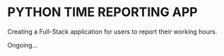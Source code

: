 # PYTHON TIME REPORTING APP

Creating a Full-Stack application for users to report their working hours.

Ongoing...
